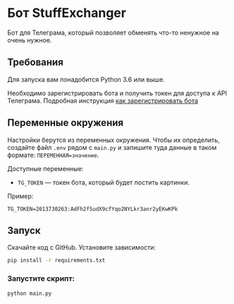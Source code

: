 # Бот StuffExchanger

Бот для Телеграма, который позволяет обменять что-то ненужное на очень нужное.


## Требования

Для запуска вам понадобится Python 3.6 или выше.

Необходимо зарегистрировать бота и получить токен для доступа к API Телеграма. Подробная инструкция [как зарегистрировать бота](https://way23.ru/%D1%80%D0%B5%D0%B3%D0%B8%D1%81%D1%82%D1%80%D0%B0%D1%86%D0%B8%D1%8F-%D0%B1%D0%BE%D1%82%D0%B0-%D0%B2-telegram/)

## Переменные окружения

Настройки берутся из переменных окружения. Чтобы их определить, создайте файл `.env` рядом с `main.py` и запишите туда данные в таком формате: `ПЕРЕМЕННАЯ=значение`.

Доступные переменные:

- `TG_TOKEN` — токен бота, который будет постить картинки. 

Пример:

```env
TG_TOKEN=2013730263:AdFh2f5udX9cfYqo2NYLkr3anr2yEKwKPk
```

## Запуск

Скачайте код с GitHub. Установите зависимости:

```sh
pip install -r requirements.txt
```

### Запустите скрипт:
```sh
python main.py
```